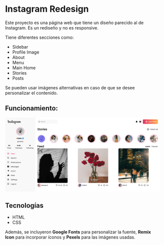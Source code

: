
# Instagram Redesign

Este proyecto es una página web que tiene un diseño parecido al de Instagram. Es un rediseño y no es responsive.

Tiene diferentes secciones como:

- Sidebar
- Profile Image
- About
- Menu
- Main Home
- Stories
- Posts

Se pueden usar imágenes alternativas en caso de que se desee personalizar el contenido.

## Funcionamiento:
![igredesig](instagramredesign.png)

## Tecnologías
- HTML
- CSS

Además, se incluyeron **Google Fonts** para personalizar la fuente, **Remix Icon** para incorporar íconos y **Pexels** para las imágenes usadas.
